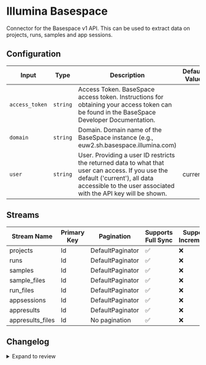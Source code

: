 # Illumina Basespace
Connector for the Basespace v1 API. This can be used to extract data on projects, runs, samples and app sessions.

## Configuration

| Input | Type | Description | Default Value |
|-------|------|-------------|---------------|
| `access_token` | `string` | Access Token. BaseSpace access token. Instructions for obtaining your access token can be found in the BaseSpace Developer Documentation. |  |
| `domain` | `string` | Domain. Domain name of the BaseSpace instance (e.g., euw2.sh.basespace.illumina.com) |  |
| `user` | `string` | User. Providing a user ID restricts the returned data to what that user can access. If you use the default (&#39;current&#39;), all data accessible to the user associated with the API key will be shown. | current |

## Streams
| Stream Name | Primary Key | Pagination | Supports Full Sync | Supports Incremental |
|-------------|-------------|------------|---------------------|----------------------|
| projects | Id | DefaultPaginator | ✅ |  ❌  |
| runs | Id | DefaultPaginator | ✅ |  ❌  |
| samples | Id | DefaultPaginator | ✅ |  ❌  |
| sample_files | Id | DefaultPaginator | ✅ |  ❌  |
| run_files | Id | DefaultPaginator | ✅ |  ❌  |
| appsessions | Id | DefaultPaginator | ✅ |  ❌  |
| appresults | Id | DefaultPaginator | ✅ |  ❌  |
| appresults_files | Id | No pagination | ✅ |  ❌  |

## Changelog

<details>
  <summary>Expand to review</summary>

| Version | Date | Pull Request | Subject |
|---------|------|--------------|---------|
| 0.0.14 | 2025-02-22 | [54298](https://github.com/airbytehq/airbyte/pull/54298) | Update dependencies |
| 0.0.13 | 2025-02-15 | [53797](https://github.com/airbytehq/airbyte/pull/53797) | Update dependencies |
| 0.0.12 | 2025-02-08 | [53301](https://github.com/airbytehq/airbyte/pull/53301) | Update dependencies |
| 0.0.11 | 2025-02-01 | [52777](https://github.com/airbytehq/airbyte/pull/52777) | Update dependencies |
| 0.0.10 | 2025-01-25 | [52251](https://github.com/airbytehq/airbyte/pull/52251) | Update dependencies |
| 0.0.9 | 2025-01-18 | [51797](https://github.com/airbytehq/airbyte/pull/51797) | Update dependencies |
| 0.0.8 | 2025-01-11 | [51207](https://github.com/airbytehq/airbyte/pull/51207) | Update dependencies |
| 0.0.7 | 2024-12-28 | [50142](https://github.com/airbytehq/airbyte/pull/50142) | Update dependencies |
| 0.0.6 | 2024-12-14 | [49623](https://github.com/airbytehq/airbyte/pull/49623) | Update dependencies |
| 0.0.5 | 2024-12-12 | [49263](https://github.com/airbytehq/airbyte/pull/49263) | Update dependencies |
| 0.0.4 | 2024-11-04 | [48276](https://github.com/airbytehq/airbyte/pull/48276) | Update dependencies |
| 0.0.3 | 2024-10-29 | [47907](https://github.com/airbytehq/airbyte/pull/47907) | Update dependencies |
| 0.0.2 | 2024-10-28 | [47609](https://github.com/airbytehq/airbyte/pull/47609) | Update dependencies |
| 0.0.1 | 2024-09-23 | | Initial release by [@FilipeJesus](https://github.com/FilipeJesus) via Connector Builder |

</details>
